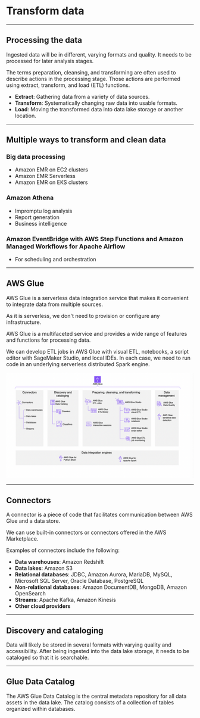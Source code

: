 # Transform data

---

## Processing the data
Ingested data will be in different, varying formats and quality. It needs to be processed for later analysis stages.

The terms preparation, cleansing, and transforming are often used to describe actions in the processing stage. Those actions are performed using extract, transform, and load (ETL) functions.

* **Extract**: Gathering data from a variety of data sources.
* **Transform**: Systematically changing raw data into usable formats.
* **Load**: Moving the transformed data into data lake storage or another location.

---

## Multiple ways to transform and clean data

### Big data processing

* Amazon EMR on EC2 clusters
* Amazon EMR Serverless
* Amazon EMR on EKS clusters

### Amazon Athena
* Impromptu log analysis
* Report generation
* Business intelligence

### Amazon EventBridge with AWS Step Functions and Amazon Managed Workflows for Apache Airflow
* For scheduling and orchestration

---

## AWS Glue

AWS Glue is a serverless data integration service that makes it convenient to integrate data from multiple sources.

As it is serverless, we don't need to provision or configure any infrastructure.

AWS Glue is a multifaceted service and provides a wide range of features and functions for processing data.

We can develop ETL jobs in AWS Glue with visual ETL, notebooks, a script editor with SageMaker Studio, and local IDEs. In each case, we need to run code in an underlying serverless distributed Spark engine.

![AWS Glue overview](aws_data/images/glue_overview.png)

---

## Connectors

A connector is a piece of code that facilitates communication between AWS Glue and a data store.

We can use built-in connectors or connectors offered in the AWS Marketplace.

Examples of connectors include the following:

* **Data warehouses**: Amazon Redshift
* **Data lakes**: Amazon S3
* **Relational databases**: JDBC, Amazon Aurora, MariaDB, MySQL, Microsoft SQL Server, Oracle Database, PostgreSQL
* **Non-relational databases**: Amazon DocumentDB, MongoDB, Amazon OpenSearch
* **Streams**: Apache Kafka, Amazon Kinesis
* **Other cloud providers**

---

## Discovery and cataloging
Data will likely be stored in several formats with varying quality and accessibility. After being ingested into the data lake storage, it needs to be cataloged so that it is searchable.

---

## Glue Data Catalog
The AWS Glue Data Catalog is the central metadata repository for all data assets in the data lake. The catalog consists of a collection of tables organized within databases.